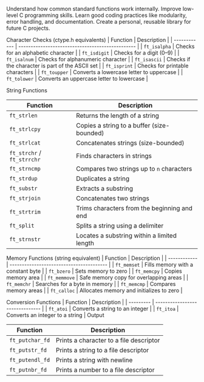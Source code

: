 Understand how common standard functions work internally.
Improve low-level C programming skills.
Learn good coding practices like modularity, error handling, and documentation.
Create a personal, reusable library for future C projects.

Character Checks (ctype.h equivalents)
| Function     | Description                                      |
| ------------ | ------------------------------------------------ |
| `ft_isalpha` | Checks for an alphabetic character               |
| `ft_isdigit` | Checks for a digit (0–9)                         |
| `ft_isalnum` | Checks for alphanumeric character                |
| `ft_isascii` | Checks if the character is part of the ASCII set |
| `ft_isprint` | Checks for printable characters                  |
| `ft_toupper` | Converts a lowercase letter to uppercase         |
| `ft_tolower` | Converts an uppercase letter to lowercase        |

String Functions

| Function                   | Description                                 |
| -------------------------- | ------------------------------------------- |
| `ft_strlen`                | Returns the length of a string              |
| `ft_strlcpy`               | Copies a string to a buffer (size-bounded)  |
| `ft_strlcat`               | Concatenates strings (size-bounded)         |
| `ft_strchr` / `ft_strrchr` | Finds characters in strings                 |
| `ft_strncmp`               | Compares two strings up to `n` characters   |
| `ft_strdup`                | Duplicates a string                         |
| `ft_substr`                | Extracts a substring                        |
| `ft_strjoin`               | Concatenates two strings                    |
| `ft_strtrim`               | Trims characters from the beginning and end |
| `ft_split`                 | Splits a string using a delimiter           |
| `ft_strnstr`               | Locates a substring within a limited length |

Memory Functions (string equivalent)
| Function     | Description                              |
| ------------ | ---------------------------------------- |
| `ft_memset`  | Fills memory with a constant byte        |
| `ft_bzero`   | Sets memory to zero                      |
| `ft_memcpy`  | Copies memory area                       |
| `ft_memmove` | Safe memory copy for overlapping areas   |
| `ft_memchr`  | Searches for a byte in memory            |
| `ft_memcmp`  | Compares memory areas                    |
| `ft_calloc`  | Allocates memory and initializes to zero |

Conversion Functions
| Function  | Description                     |
| --------- | ------------------------------- |
| `ft_atoi` | Converts a string to an integer |
| `ft_itoa` | Converts an integer to a string |
Output

| Function        | Description                             |
| --------------- | --------------------------------------- |
| `ft_putchar_fd` | Prints a character to a file descriptor |
| `ft_putstr_fd`  | Prints a string to a file descriptor    |
| `ft_putendl_fd` | Prints a string with newline            |
| `ft_putnbr_fd`  | Prints a number to a file descriptor    |






